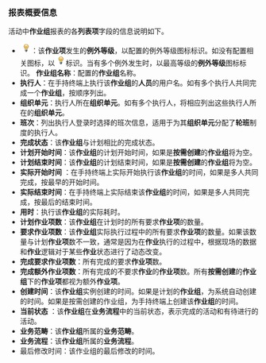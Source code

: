 ### 报表概要信息
活动中**作业组**报表的各**列表项**字段的信息说明如下。
* ![](./images/图标.png)：该**作业项**发生的**例外等级**，以配置的例外等级图标标识。如没有配置相关图标，以![](./images/图标.png)标识。当有多个例外发生时，以最高等级的**例外等级**图标标识。
**作业组名称**：配置的**作业组**名称。
* **执行人**：在手持终端上执行该**作业组**的**人员**的用户名。如有多个执行人共同完成一个**作业组**，按顺序列出。
* **组织单元**：执行人所在**组织单元**。如有多个执行人，将相应列出这些执行人所在的**组织单元**。
* **班次**：列出执行人登录时选择的班次信息，适用于为其**组织单元**分配了**轮班**制度的执行人。
* **完成状态**：该**作业组**与计划相比的完成状态。
* **计划开始时间**：该**作业组**的计划开始时间，如果是**按需创建**的**作业组**将为空。
* **计划结束时间**：该**作业组**的计划结束时间，如果是**按需创建**的**作业组**将为空。
* **实际开始时间** ：在手持终端上实际开始执行该**作业组**的时间，如果是多人共同完成，按最早的开始时间。
* **实际结束时间**：在手持终端上实际结束该**作业组**的时间，如果是多人共同完成，按最后的结束时间。
* **用时**：执行该**作业组**的实际耗时。
* **计划作业项数**：该**作业组**在计划时的所有要求**作业项**的数量。
* **要求作业项数**：该**作业组**实际执行过程中的所有要求**作业项**的数量。如果该数量与计划**作业项**数不一致，通常是因为在**作业**执行的过程中，根据现场的数据和**作业**逻辑对于某些**作业**状态进行了动态改变。
* **完成要求作业项数**：所有完成的要求**作业项**数。
* **完成额外作业项数**：所有完成的不要求**作业**的**作业项**数。所有**按需创建**的**作业组**下的**作业项**都视为额外**作业项**。
* **创建时间**：该**作业组**实例创建的时间。如果是计划的**作业组**，为系统自动创建的时间。如果是按需创建的作业组，为手持终端上创建该**作业组**的时间。
* **当前状态** ：该**作业组**在**业务流程**中的当前状态，表示完成的活动和有待进行的活动。
* **业务范畴**：该**作业组**所属的**业务范畴**。
* **业务流程**：该**作业组**所属的**业务流程**。
* 最后修改时间：该作业组的最后修改的时间。